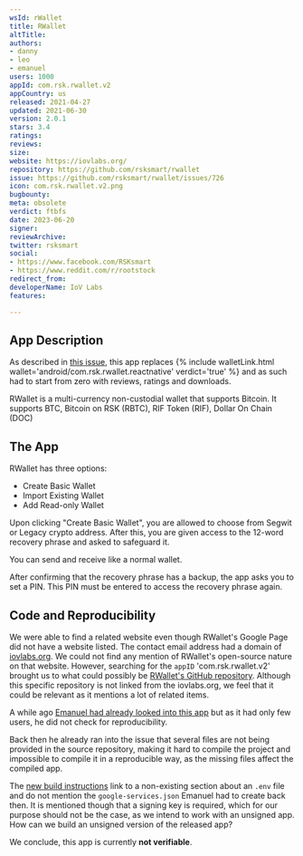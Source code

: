 ```yaml
---
wsId: rWallet
title: RWallet
altTitle: 
authors:
- danny
- leo
- emanuel
users: 1000
appId: com.rsk.rwallet.v2
appCountry: us
released: 2021-04-27
updated: 2021-06-30
version: 2.0.1
stars: 3.4
ratings: 
reviews: 
size: 
website: https://iovlabs.org/
repository: https://github.com/rsksmart/rwallet
issue: https://github.com/rsksmart/rwallet/issues/726
icon: com.rsk.rwallet.v2.png
bugbounty: 
meta: obsolete
verdict: ftbfs
date: 2023-06-20
signer: 
reviewArchive: 
twitter: rsksmart
social:
- https://www.facebook.com/RSKsmart
- https://www.reddit.com/r/rootstock
redirect_from: 
developerName: IoV Labs
features: 

---
```


## App Description

As described in
[this issue](https://github.com/rsksmart/rwallet/issues/662#issuecomment-827867539),
this app replaces
{% include walletLink.html wallet='android/com.rsk.rwallet.reactnative' verdict='true' %}
and as such had to start from zero with reviews, ratings and downloads.

RWallet is a multi-currency non-custodial wallet that supports Bitcoin. It
supports BTC, Bitcoin on RSK (RBTC), RIF Token (RIF), Dollar On Chain (DOC)

## The App

RWallet has three options:

- Create Basic Wallet
- Import Existing Wallet
- Add Read-only Wallet

Upon clicking "Create Basic Wallet", you are allowed to choose from Segwit or
Legacy crypto address. After this, you are given access to the 12-word recovery
phrase and asked to safeguard it.

You can send and receive like a normal wallet.

After confirming that the recovery phrase has a backup, the app asks you to set
a PIN. This PIN must be entered to access the recovery phrase again.

## Code and Reproducibility

We were able to find a related website even though RWallet's Google Page did not
have a website listed. The contact email address had a domain of
[iovlabs.org](https://iovlabs.org). We could not find any mention of RWallet's
open-source nature on that website. However, searching for the `appID`
'com.rsk.rwallet.v2' brought us to what could possibly be
[RWallet's GitHub repository](https://github.com/rsksmart/rwallet/). Although
this specific repository is not linked from the iovlabs.org, we feel that it
could be relevant as it mentions a lot of related items. 

A while ago
[Emanuel had already looked into this app](https://gitlab.com/walletscrutiny/walletScrutinyCom/-/issues/220#note_605180111)
but as it had only few users, he did not check for reproducibility.

Back then he already ran into the issue that several files are not being
provided in the source repository, making it hard to compile the project and
impossible to compile it in a reproducible way, as the missing files affect the
compiled app.

The [new build instructions](https://github.com/rsksmart/rwallet/wiki/Build-and-Deliver---Android-(Fastlane))
link to a non-existing section about an `.env` file and do not mention the
`google-services.json` Emanuel had to create back then. It is mentioned though
that a signing key is required, which for our purpose should not be the case, as
we intend to work with an unsigned app. How can we build an unsigned version of
the released app?

We conclude, this app is currently **not verifiable**.
